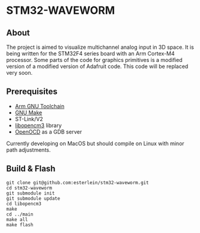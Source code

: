 # **STM32-WAVEWORM**

## About
The project is aimed to visualize multichannel analog input in 3D space.
It is being written for the STM32F4 series board with an Arm Cortex-M4 processor.
Some parts of the code for graphics primitives is a modified version of a modified version of Adafruit code.
This code will be replaced very soon.

## Prerequisites
* [Arm GNU Toolchain](https://developer.arm.com/Tools%20and%20Software/GNU%20Toolchain)
* [GNU Make](https://www.gnu.org/software/make/)
* ST-Link/V2
* [libopencm3](https://github.com/libopencm3/libopencm3) library
* [OpenOCD](https://openocd.org/) as a GDB server

Currently developing on MacOS but should compile on Linux with minor path adjustments.

## Build & Flash
```
git clone git@github.com:esterlein/stm32-waveworm.git
cd stm32-waveworm
git submodule init
git submodule update
cd libopencm3
make
cd ../main
make all
make flash
```
